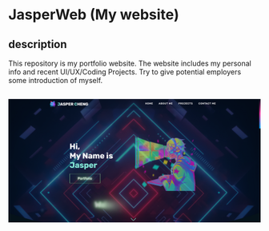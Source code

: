 # JasperWeb (My website)

## description
This repository is my portfolio website. The website includes my personal info and recent UI/UX/Coding Projects. Try to give potential employers some introduction of myself.

##
![Web brief](img/intro.png "Web sample")